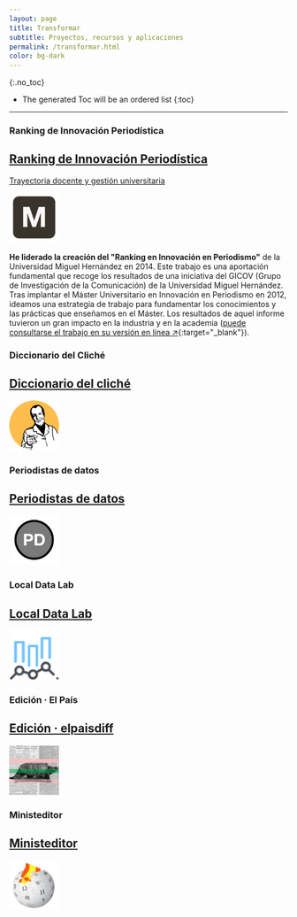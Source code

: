 ```yaml
---
layout: page
title: Transformar
subtitle: Proyectos, recursos y aplicaciones
permalink: /transformar.html
color: bg-dark
---
```

{:.no_toc}

- The generated Toc will be an ordered list
{:toc}

* * *

### Ranking de Innovación Periodística

<section class="after-loop">
  <div class="row">
    <div class="col-lg-12 col-md-12 mb-lg-0 mx-auto">
      <a href="http://mip.umh.es/ranking/" target="_blank" class="after-loop-item card bg-dark border-0 shadow-lg">
        <div class="card-body d-flex align-items-end flex-column text-right">
          <h2 class="text-white">Ranking de Innovación Periodística</h2>
                    <p class="w-75 text-secondary">Trayectoria docente y gestión universitaria</p>
          <i><img class="rounded-circle" src="mip.png" alt="" width="90" height="90"></i>        
        </div>
      </a>
    </div>
  </div>
</section>

**He liderado la creación del "Ranking en Innovación en Periodismo"** de la Universidad Miguel Hernández en 2014. Este trabajo es una aportación fundamental que recoge los resultados de una iniciativa del GICOV (Grupo de Investigación de la Comunicación) de la Universidad Miguel Hernández. Tras implantar el Máster Universitario en Innovación en Periodismo en 2012, ideamos una estrategia de trabajo para fundamentar los conocimientos y las prácticas que enseñamos en el Máster. Los resultados de aquel informe tuvieron un gran impacto en la industria y en la academia ([puede consultarse el trabajo en su versión en línea ↗️](http://mip.umh.es/ranking/index.html){:target="_blank"}).


### Diccionario del Cliché

<section class="after-loop">
  <div class="row">
    <div class="col-lg-12 col-md-12 mb-5 mb-lg-0 mx-auto">
      <a href="http://diccionariodelcliche.umh.es/" target="_blank" class="after-loop-item card bg-primary border-0 shadow-lg">       
        <div class="card-body d-flex align-items-end flex-column text-right">
        <h2 class="text-white">Diccionario del cliché</h2>  
        <i><img class="rounded-circle" src="cliche.png" alt="" width="90" height="90"></i>
        </div>
      </a>
    </div>
  </div>
</section>

### Periodistas de datos

<section class="after-loop">
  <div class="row">
    <div class="col-lg-12 col-md-12 mb-5 mb-lg-0 mx-auto">
      <a href="http://periodistasdedatos.com/" target="_blank" class="after-loop-item card bg-secondary border-0 shadow-lg">
        <div class="card-body d-flex align-items-end flex-column text-right">
          <h2 class="text-white">Periodistas de datos</h2>
          <i><img class="rounded-circle" src="pd.png" alt="" width="90" height="90"></i>
        </div>
      </a>
    </div>
  </div>
</section>

### Local Data Lab

<section class="after-loop">
  <div class="row">
    <div class="col-lg-12 col-md-12 mb-5 mb-lg-0 mx-auto">
      <a href="https://localdatalab.umh.es/" target="_blank" class="after-loop-item card border-0 bg-warning shadow-lg" style="background-image: linear-gradient(45deg,#040505 0,#5cb85c94 100%),url(https://localdatalab.umh.es/assets/images/elx-background.gif)">
        <div class="card-body d-flex align-items-end flex-column text-right">
          <h2 class="text-white">Local Data Lab</h2>
          <i><img class="rounded-circle" src="local.png" alt="" width="90" height="90"></i>
        </div>
      </a>
    </div>
  </div>
</section>

### Edición · El País

<section class="after-loop">
  <div class="row">
    <div class="col-lg-12 col-md-12 mb-5 mb-lg-0 mx-auto">
      <a href="https://twitter.com/elpaisdiff" target="_blank" class="after-loop-item card border-0 bg-dark shadow-lg">
        <div class="card-body d-flex align-items-end flex-column text-right">
          <h2 class="text-white">Edición · elpaisdiff</h2>
          <i><img class="rounded-circle" src="elpaisdiff.jpg" alt="" width="90" height="90"></i>          
        </div>
      </a>
    </div>
  </div>
</section>

### Ministeditor

<section class="after-loop">
  <div class="row">
    <div class="col-lg-12 col-md-12 mb-5 mb-lg-0 mx-auto">
      <a href="https://twitter.com/ministeditor" target="_blank"  class="after-loop-item card border-0 bg-info shadow-lg">
        <div class="card-body d-flex align-items-end flex-column text-right">
          <h2 class="text-white">Ministeditor</h2>
          <i><img class="rounded-circle" src="ministeditor.jpg" alt="" width="90" height="90"></i>          
        </div>
      </a>
    </div>
  </div>
</section>